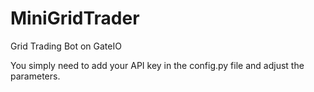# MiniGridTrader
Grid Trading Bot on GateIO

You simply need to add your API key in the config.py file and adjust the parameters. 
